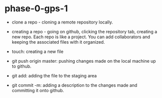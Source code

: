 # phase-0-gps-1

* clone a repo - cloning a remote repository locally.

* creating a repo - going on github, clicking the repository tab, creating a new repo. Each repo is like a project. You can add collaborators and keeping the associated files with it organized. 

* touch: creating a new file 

* git push origin master: pushing changes made on the local machine up to github.

* git add: adding the file to the staging area

* git commit -m: adding a description to the changes made and committing it onto github.
